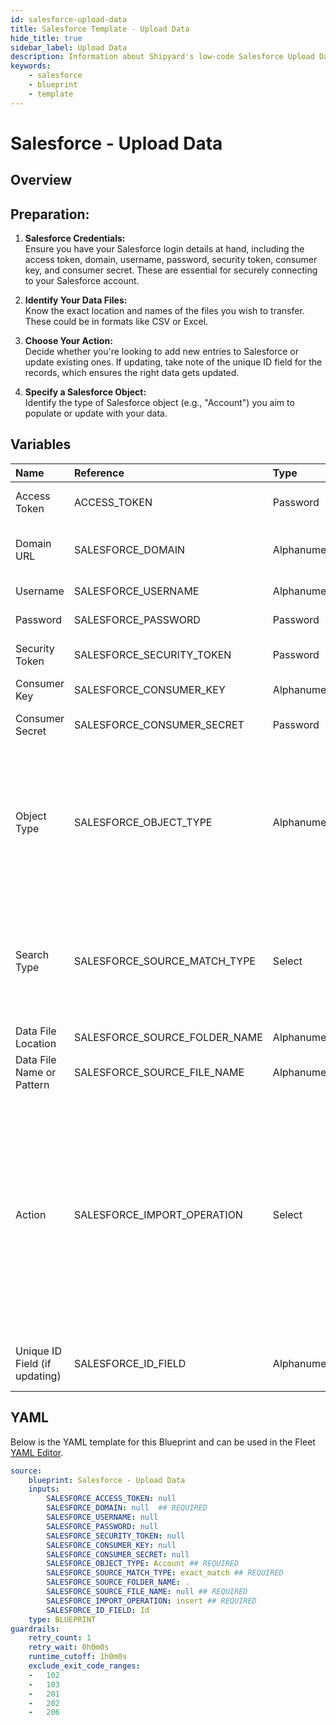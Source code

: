```yaml
---
id: salesforce-upload-data
title: Salesforce Template - Upload Data
hide_title: true
sidebar_label: Upload Data
description: Information about Shipyard's low-code Salesforce Upload Data blueprint. Uses credentials to access Salesforce, finds files in a folder, then inserts or updates their data. 
keywords:
    - salesforce
    - blueprint
    - template
---
```


# Salesforce - Upload Data

## Overview
## Preparation:

1. **Salesforce Credentials:**  
   Ensure you have your Salesforce login details at hand, including the access token, domain, username, password, security token, consumer key, and consumer secret. These are essential for securely connecting to your Salesforce account.

2. **Identify Your Data Files:**  
   Know the exact location and names of the files you wish to transfer. These could be in formats like CSV or Excel.

3. **Choose Your Action:**  
   Decide whether you're looking to add new entries to Salesforce or update existing ones. If updating, take note of the unique ID field for the records, which ensures the right data gets updated.

4. **Specify a Salesforce Object:**  
   Identify the type of Salesforce object (e.g., "Account") you aim to populate or update with your data.

## Variables

| Name | Reference | Type | Required | Default | Options | Description |
|:-----|:----------|:-----|:---------|:--------|:--------|:------------|
| Access Token | ACCESS_TOKEN  | Password |:heavy_minus_sign: | - | - | The token used to authenticate with Salesforce. |
| Domain URL | SALESFORCE_DOMAIN  | Alphanumeric |:white_check_mark: | - | - | Your Salesforce domain URL. Typically is before .my.salesforce.com |
| Username | SALESFORCE_USERNAME  | Alphanumeric |:heavy_minus_sign: | - | - | Your Salesforce login username. |
| Password | SALESFORCE_PASSWORD  | Password |:heavy_minus_sign: | - | - | Your Salesforce account password. |
| Security Token | SALESFORCE_SECURITY_TOKEN  | Password |:heavy_minus_sign: | - | - | Additional security token for Salesforce access. |
| Consumer Key | SALESFORCE_CONSUMER_KEY  | Alphanumeric |:heavy_minus_sign: | - | - | None |
| Consumer Secret | SALESFORCE_CONSUMER_SECRET  | Password |:heavy_minus_sign: | - | - | Secret associated with the consumer key. |
| Object Type | SALESFORCE_OBJECT_TYPE  | Alphanumeric |:white_check_mark: | `Account` | - | The type of Salesforce record you're updating. For example Account, Opportunity, Customer, etc. This name must match Salesforce's API Name from their object manager view. |
| Search Type | SALESFORCE_SOURCE_MATCH_TYPE  | Select |:white_check_mark: | `exact_match` | Exact: `exact_match`<br></br><br></br>RegEx: `regex_match`<br></br><br></br> | Method for matching the source file name. Choose 'Exact' for exact names or 'Regex' for regular expression patterns. |
| Data File Location | SALESFORCE_SOURCE_FOLDER_NAME  | Alphanumeric |:white_check_mark: | `.` | - | None |
| Data File Name or Pattern | SALESFORCE_SOURCE_FILE_NAME  | Alphanumeric |:white_check_mark: | - | - | Exact name or pattern to identify files for import. |
| Action | SALESFORCE_IMPORT_OPERATION  | Select |:white_check_mark: | `insert` | Insert: `insert`<br></br><br></br>Upsert: `upsert`<br></br><br></br>Update: `update`<br></br><br></br>Delete: `delete`<br></br><br></br> | Choose to add new data or update existing data. |
| Unique ID Field (if updating) | SALESFORCE_ID_FIELD  | Alphanumeric |:heavy_minus_sign: | `Id` | - | The field that uniquely identifies a record for updates. |


## YAML
Below is the YAML template for this Blueprint and can be used in the Fleet [YAML Editor](../../reference/fleets/yaml-editor.md).
```yaml
source:
    blueprint: Salesforce - Upload Data
    inputs:
        SALESFORCE_ACCESS_TOKEN: null
        SALESFORCE_DOMAIN: null  ## REQUIRED
        SALESFORCE_USERNAME: null
        SALESFORCE_PASSWORD: null
        SALESFORCE_SECURITY_TOKEN: null
        SALESFORCE_CONSUMER_KEY: null
        SALESFORCE_CONSUMER_SECRET: null
        SALESFORCE_OBJECT_TYPE: Account ## REQUIRED
        SALESFORCE_SOURCE_MATCH_TYPE: exact_match ## REQUIRED
        SALESFORCE_SOURCE_FOLDER_NAME: .
        SALESFORCE_SOURCE_FILE_NAME: null ## REQUIRED
        SALESFORCE_IMPORT_OPERATION: insert ## REQUIRED
        SALESFORCE_ID_FIELD: Id
    type: BLUEPRINT
guardrails:
    retry_count: 1
    retry_wait: 0h0m0s
    runtime_cutoff: 1h0m0s
    exclude_exit_code_ranges:
    -   102
    -   103
    -   201
    -   202
    -   206

```
